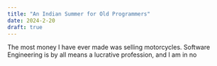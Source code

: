 ```yaml
---
title: "An Indian Summer for Old Programmers"
date: 2024-2-20
draft: true
---
```

The most money I have ever made was selling motorcycles. Software Engineering is by all means a lucrative profession, and I am in no  
<!--stackedit_data:
eyJoaXN0b3J5IjpbLTI1MTk0MDc3NiwyNjQ1MDQ0MzcsLTQ3MD
I4MTI3MSwtMjA4ODc0NjYxMl19
-->